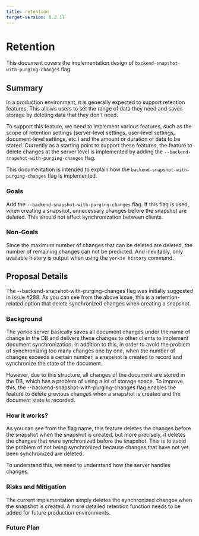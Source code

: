 ```yaml
---
title: retention
target-version: 0.2.17
---
```


# Retention

This document covers the implementation design of `backend-snapshot-with-purging-changes` flag.

## Summary

In a production environment, it is generally expected to support retention features. This allows users to set the range of data they need and saves storage by deleting data that they don't need. 

To support this feature, we need to implement various features, such as the scope of retention settings (server-level settings, user-level settings, document-level settings, etc.) and the amount or duration of data to be stored.
Currently as a starting point to support these features, the feature to delete changes at the server level is implemented by adding the `--backend-snapshot-with-purging-changes` flag.

This documentation is intended to explain how the `backend-snapshot-with-purging-changes` flag is implemented.

### Goals

Add the `--backend-snapshot-with-purging-changes` flag. If this flag is used, when creating a snapshot, unnecessary changes before the snapshot are deleted. This should not affect synchronization between clients.

### Non-Goals

Since the maximum number of changes that can be deleted are deleted, the number of remaining changes can not be predicted. And inevitably, only available history is output when using the `yorkie history` command. 

## Proposal Details

The --backend-snapshot-with-purging-changes flag was initially suggested in issue #288.
As you can see from the above issue, this is a retention-related option that delete synchronized changes when creating a snapshot.

### Background

The yorkie server basically saves all document changes under the name of change in the DB and delivers these changes to other clients to implement document synchronization.
In addition to this, in order to avoid the problem of synchronizing too many changes one by one, when the number of changes exceeds a certain number, a snapshot is created to record and synchronize the state of the document.

However, due to this structure, all changes of the document are stored in the DB, which has a problem of using a lot of storage space.
To improve this, the --backend-snapshot-with-purging-changes flag enables the feature to delete previous changes when a snapshot is created and the document state is recorded.

### How it works?

As you can see from the flag name, this feature deletes the changes before the snapshot when the snapshot is created, but more precisely, it deletes the changes that were synchronized before the snapshot.
This is to avoid the problem of not being synchronized because changes that have not yet been synchronized are deleted. 

To understand this, we need to understand how the server handles changes.


### Risks and Mitigation

The current implementation simply deletes the synchronized changes when the snapshot is created. A more detailed retention function needs to be added for future production environments.

### Future Plan
